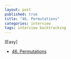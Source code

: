 ```yaml
---
layout: post
published: true
title: "46. Permutations"
categories: interview
tags: interview backtracking
---
```


[Easy]

- [46. Permutations](https://leetcode.com/problems/permutations/solution/)

<script src="https://gist.github.com/yeopoong/0862aafb2265e9589d8c7403d3bdc19b.js"></script>